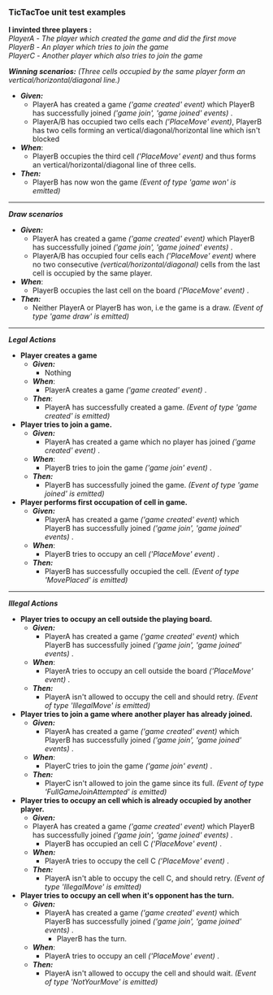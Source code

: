 ### TicTacToe unit test examples
**I invinted three players :**
<br>
*PlayerA* - _The player which created the game and did the first move_
<br>
*PlayerB* - _An player which tries to join the game_
<br>
*PlayerC* - _Another player which also tries to join the game_

***Winning scenarios:*** _(Three cells occupied by the same player form an vertical/horizontal/diagonal line.)_
* ***Given:*** 
	* PlayerA has created a game _('game created' event)_ which PlayerB has successfully joined _('game join', 'game joined' events)_ .
	* PlayerA/B has occupied two cells each _('PlaceMove' event)_, PlayerB has two cells forming an vertical/diagonal/horizontal line which isn't blocked
* ***When***:
	* PlayerB occupies the third cell _('PlaceMove' event)_ and thus forms an vertical/horizontal/diagonal line of three cells.
* ***Then:***
	* PlayerB has now won the game _(Event of type 'game won' is emitted)_
	
---
***Draw scenarios***
* ***Given:*** 
	* PlayerA has created a game _('game created' event)_ which PlayerB has successfully joined _('game join', 'game joined' events)_ .
	* PlayerA/B has occupied four cells each _('PlaceMove' event)_ where no two consecutive _(vertical/horizontal/diagonal)_ cells from the last cell is occupied by the same player.
* ***When***:
	* PlayerB occupies the last cell on the board _('PlaceMove' event)_ .
* ***Then:***
	* Neither PlayerA or PlayerB has won, i.e the game is a draw. _(Event of type 'game draw' is emitted)_
	
---
***Legal Actions***
- **Player creates a game**
	* ***Given:*** 
		* Nothing
	* ***When***:
		* PlayerA creates a game _('game created' event)_ .
	* ***Then***:
		* PlayerA has successfully created a game. _(Event of type 'game created' is emitted)_
- **Player tries to join a game.**
  * ***Given:*** 
      * PlayerA has created a game which no player has joined _('game created' event)_ .
  * ***When***:
      * PlayerB tries to join the game _('game join' event)_ .
  * ***Then:***
      * PlayerB has successfully joined the game. _(Event of type 'game joined' is emitted)_
- **Player performs first occupation of cell in game.**
  * ***Given:*** 
	* PlayerA has created a game _('game created' event)_ which PlayerB has successfully joined _('game join', 'game joined' events)_ .
  * ***When***:
      * PlayerB tries to occupy an cell _('PlaceMove' event)_ .
  * ***Then:***
      * PlayerB has successfully occupied the cell. _(Event of type 'MovePlaced' is emitted)_

---
***Illegal Actions***
- **Player tries to occupy an cell outside the playing board.**
  * ***Given:*** 
	* PlayerA has created a game _('game created' event)_ which PlayerB has successfully joined _('game join', 'game joined' events)_ .
  * ***When***:
      * PlayerA tries to occupy an cell outside the board _('PlaceMove' event)_ .
  * ***Then:***
      * PlayerA isn't allowed to occupy the cell and should retry. _(Event of type 'IllegalMove' is emitted)_
- **Player tries to join a game where another player has already joined.**
  * ***Given:*** 
	* PlayerA has created a game _('game created' event)_ which PlayerB has successfully joined _('game join', 'game joined' events)_ .
  * ***When***:
      * PlayerC tries to join the game  _('game join' event)_ .
  * ***Then:***
      * PlayerC isn't allowed to join the game since its full. _(Event of type 'FullGameJoinAttempted' is emitted)_
- **Player tries to occupy an cell which is already occupied by another player.**
   * ***Given:*** 
	* PlayerA has created a game _('game created' event)_ which PlayerB has successfully joined _('game join', 'game joined' events)_ .
      * PlayerB has occupied an cell C _('PlaceMove' event)_ .
   * ***When:*** 
      * PlayerA tries to occupy the cell C _('PlaceMove' event)_ .
   * ***Then:*** 
      * PlayerA isn't able to occupy the cell C, and should retry. _(Event of type 'IllegalMove' is emitted)_
- **Player tries to occupy an cell when it's opponent has the turn.**
  * ***Given:*** 
	* PlayerA has created a game _('game created' event)_ which PlayerB has successfully joined _('game join', 'game joined' events)_ .
      * PlayerB has the turn.
  * ***When***:
      * PlayerA tries to occupy an cell _('PlaceMove' event)_ .
  * ***Then:***
      * PlayerA isn't allowed to occupy the cell and should wait. _(Event of type 'NotYourMove' is emitted)_

